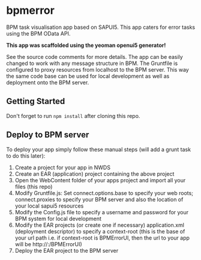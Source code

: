 # bpmerror

BPM task visualisation app based on SAPUI5. This app caters for error tasks using the BPM OData API.

__This app was scaffolded using the yeoman openui5 generator!__

See the source code comments for more details. The app can be easily changed to work with any message structure in BPM.
The Gruntfile is configured to proxy resources from localhost to the BPM server. This way the same code base can be used for local development as well as deployment onto the BPM server.

## Getting Started
Don't forget to run ```npm install``` after cloning this repo.

## Deploy to BPM server
To deploy your app simply follow these manual steps (will add a grunt task to do this later):

1. Create a project for your app in NWDS
2. Create an EAR (application) project containing the above project
3. Open the WebContent folder of your apps project and import all your files (this repo)
4. Modify Gruntfile.js: Set connect.options.base to specify your web roots; connect.proxies to specify your BPM server and also the location of your local sapui5 resources
5. Modify the Config.js file to specify a username and password for your BPM system for local development
5. Modify the EAR projects (or create one if necessary) application.xml (deployment descriptor) to specify a context-root (this is the base of your url path i.e. if context-root is BPMErrorUI, then the url to your app will be http://<server>:<port>/BPMErrorUI)
5. Deploy the EAR project to the BPM server

